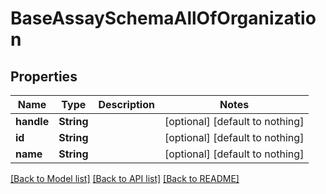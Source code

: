 # BaseAssaySchemaAllOfOrganization


## Properties
Name | Type | Description | Notes
------------ | ------------- | ------------- | -------------
**handle** | **String** |  | [optional] [default to nothing]
**id** | **String** |  | [optional] [default to nothing]
**name** | **String** |  | [optional] [default to nothing]


[[Back to Model list]](../README.md#models) [[Back to API list]](../README.md#api-endpoints) [[Back to README]](../README.md)


